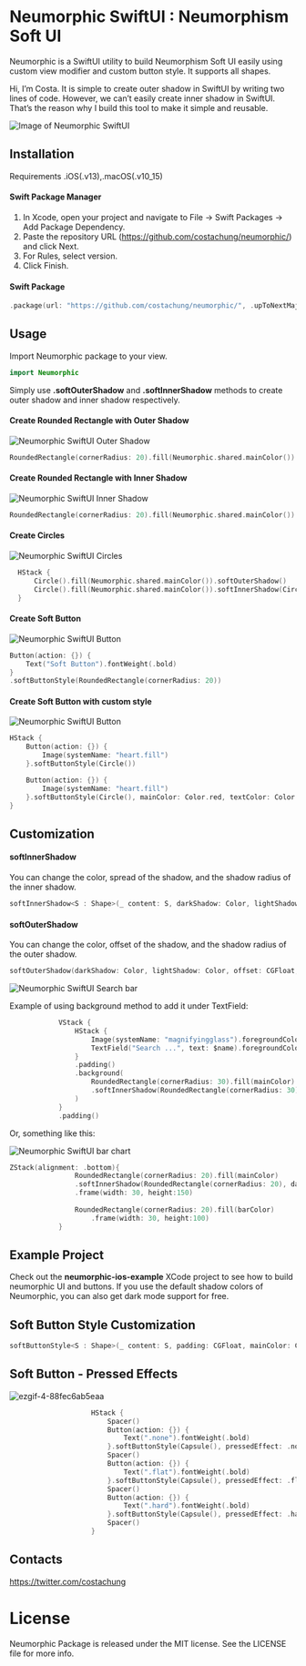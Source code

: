 # Neumorphic SwiftUI : Neumorphism Soft UI

Neumorphic is a SwiftUI utility to build Neumorphism Soft UI easily using custom view modifier and custom button style. It supports all shapes. 

Hi, I’m Costa. It is simple to create outer shadow in SwiftUI by writing two lines of code. However, we can’t easily create inner shadow in SwiftUI. That’s the reason why I build this tool to make it simple and reusable.

![Image of Neumorphic SwiftUI](https://user-images.githubusercontent.com/169746/77291563-7bfcda80-6d19-11ea-84ff-1ae527e425fa.png)


## Installation
Requirements
.iOS(.v13),.macOS(.v10_15)

#### Swift Package Manager 
1. In Xcode, open your project and navigate to File → Swift Packages → Add Package Dependency.
2. Paste the repository URL (https://github.com/costachung/neumorphic/) and click Next.
3. For Rules, select version.
4. Click Finish.

#### Swift Package
```swift
.package(url: "https://github.com/costachung/neumorphic/", .upToNextMajor(from: "1.2.0"))
```

## Usage
Import Neumorphic package to your view.

```swift
import Neumorphic
```

Simply use **.softOuterShadow** and **.softInnerShadow** methods to create outer shadow and inner shadow respectively.

#### Create Rounded Rectangle with Outer Shadow

![Neumorphic SwiftUI Outer Shadow](https://user-images.githubusercontent.com/169746/77294908-fcbed500-6d1f-11ea-9125-cab24891a03d.png)

```swift
RoundedRectangle(cornerRadius: 20).fill(Neumorphic.shared.mainColor()).softOuterShadow()
```

#### Create Rounded Rectangle with Inner Shadow

![Neumorphic SwiftUI Inner Shadow](https://user-images.githubusercontent.com/169746/77295134-57f0c780-6d20-11ea-8e40-88b7a15319aa.png)

```swift
RoundedRectangle(cornerRadius: 20).fill(Neumorphic.shared.mainColor()).softInnerShadow(RoundedRectangle(cornerRadius: 20))
```

#### Create Circles
![Neumorphic SwiftUI Circles](https://user-images.githubusercontent.com/169746/77296271-60e29880-6d22-11ea-942b-23d4e503f03e.png)

```swift
  HStack {
      Circle().fill(Neumorphic.shared.mainColor()).softOuterShadow()
      Circle().fill(Neumorphic.shared.mainColor()).softInnerShadow(Circle())
  }
```

#### Create Soft Button
![Neumorphic SwiftUI Button](https://user-images.githubusercontent.com/169746/77301621-f6822600-6d2a-11ea-9248-88a4fa6c9abc.png)
```swift
Button(action: {}) {
    Text("Soft Button").fontWeight(.bold)
}
.softButtonStyle(RoundedRectangle(cornerRadius: 20))
```

#### Create Soft Button with custom style
![Neumorphic SwiftUI Button](https://user-images.githubusercontent.com/169746/77302381-34337e80-6d2c-11ea-96d6-6409a7e14c92.png)
```swift
HStack {
    Button(action: {}) {
        Image(systemName: "heart.fill")
    }.softButtonStyle(Circle())

    Button(action: {}) {
        Image(systemName: "heart.fill")
    }.softButtonStyle(Circle(), mainColor: Color.red, textColor: Color.white, darkShadowColor: Color(rgb: 0x993333, alpha: 1), lightShadowColor:Color("redButtonLightShadow"))
}
```

## Customization 

#### softInnerShadow
You can change the color, spread of the shadow, and the shadow radius of the inner shadow.
```swift
softInnerShadow<S : Shape>(_ content: S, darkShadow: Color, lightShadow: Color, spread: CGFloat, radius: CGFloat)
```
#### softOuterShadow
You can change the color, offset of the shadow, and the shadow radius of the outer shadow.
```swift
softOuterShadow(darkShadow: Color, lightShadow: Color, offset: CGFloat, radius:CGFloat)
```

![Neumorphic SwiftUI Search bar](https://user-images.githubusercontent.com/169746/77886613-c8a56000-729b-11ea-87d8-3742146645e6.png)

Example of using background method to add it under TextField:
```swift
            VStack {
                HStack {
                    Image(systemName: "magnifyingglass").foregroundColor(secondaryColor).font(Font.body.weight(.bold))
                    TextField("Search ...", text: $name).foregroundColor(secondaryColor)
                }
                .padding()
                .background(
                    RoundedRectangle(cornerRadius: 30).fill(mainColor)
                    .softInnerShadow(RoundedRectangle(cornerRadius: 30), darkShadow: darkShadowColor, lightShadow: lightShadowColor, spread: 0.05, radius: 2)
                )
            }
            .padding()
```


Or, something like this:

![Neumorphic SwiftUI bar chart](https://user-images.githubusercontent.com/169746/77887392-1078b700-729d-11ea-911c-3fd94ba1b9e0.png)
```swift
ZStack(alignment: .bottom){
                RoundedRectangle(cornerRadius: 20).fill(mainColor)
                .softInnerShadow(RoundedRectangle(cornerRadius: 20), darkShadow: darkShadow, lightShadow: lightShadow, spread: 0.3, radius: 2)
                .frame(width: 30, height:150)
                
                RoundedRectangle(cornerRadius: 20).fill(barColor)
                    .frame(width: 30, height:100)
            }
```


## Example Project
Check out the __neumorphic-ios-example__ XCode project to see how to build neumorphic UI and buttons. If you use the default shadow colors of Neumorphic, you can also get dark mode support for free.


## Soft Button Style Customization 
```swift
softButtonStyle<S : Shape>(_ content: S, padding: CGFloat, mainColor: Color, textColor: Color, darkShadowColor: Color, lightShadowColor: Color, pressedEffect: SoftButtonPressedEffect)
```

## Soft Button - Pressed Effects

![ezgif-4-88fec6ab5eaa](https://user-images.githubusercontent.com/169746/89747202-400fb980-daf0-11ea-8e23-64fb5b0bfc3c.gif)

```swift
                    HStack {
                        Spacer()
                        Button(action: {}) {
                            Text(".none").fontWeight(.bold)
                        }.softButtonStyle(Capsule(), pressedEffect: .none)
                        Spacer()
                        Button(action: {}) {
                            Text(".flat").fontWeight(.bold)
                        }.softButtonStyle(Capsule(), pressedEffect: .flat)
                        Spacer()
                        Button(action: {}) {
                            Text(".hard").fontWeight(.bold)
                        }.softButtonStyle(Capsule(), pressedEffect: .hard)
                        Spacer()
                    }
```



## Contacts
https://twitter.com/costachung

# License
Neumorphic Package is released under the MIT license. See the LICENSE file for more info.
